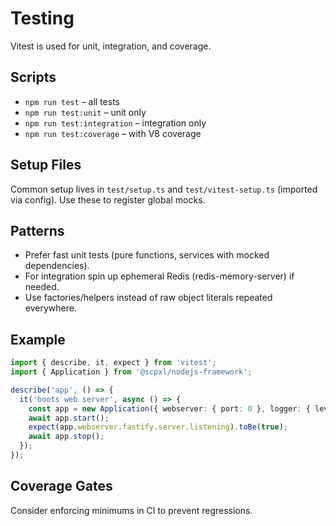 # Testing

Vitest is used for unit, integration, and coverage.

## Scripts

- `npm run test` – all tests
- `npm run test:unit` – unit only
- `npm run test:integration` – integration only
- `npm run test:coverage` – with V8 coverage

## Setup Files

Common setup lives in `test/setup.ts` and `test/vitest-setup.ts` (imported via config). Use these to register global mocks.

## Patterns

- Prefer fast unit tests (pure functions, services with mocked dependencies).
- For integration spin up ephemeral Redis (redis-memory-server) if needed.
- Use factories/helpers instead of raw object literals repeated everywhere.

## Example

```ts
import { describe, it, expect } from 'vitest';
import { Application } from '@scpxl/nodejs-framework';

describe('app', () => {
  it('boots web server', async () => {
    const app = new Application({ webserver: { port: 0 }, logger: { level: 'error' } });
    await app.start();
    expect(app.webserver.fastify.server.listening).toBe(true);
    await app.stop();
  });
});
```

## Coverage Gates

Consider enforcing minimums in CI to prevent regressions.
